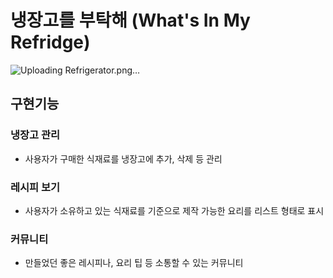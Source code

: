 # 냉장고를 부탁해 (What's In My Refridge)
![Uploading Refrigerator.png…]()
## 구현기능
### 냉장고 관리
- 사용자가 구매한 식재료를 냉장고에 추가, 삭제 등 관리
### 레시피 보기
- 사용자가 소유하고 있는 식재료를 기준으로 제작 가능한 요리를 리스트 형태로 표시
### 커뮤니티
- 만들었던 좋은 레시피나, 요리 팁 등 소통할 수 있는 커뮤니티
